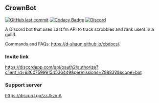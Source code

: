 ## CrownBot
[![GitHub last commit](https://img.shields.io/github/last-commit/google/skia.svg?style=flat)]()
[![Codacy Badge](https://api.codacy.com/project/badge/Grade/05249f00a07e4a1ca3f816daca6b1094)](https://app.codacy.com/manual/d-shaun/CrownBot) 
[![Discord](https://img.shields.io/discord/657915913567469588.svg?label=Discord)](https://discord.gg/zzJ5zmA)

A Discord bot that uses Last.fm API to track scrobbles and rank users in a guild.

Commands and FAQs: <https://d-shaun.github.io/cbdocs/>.
### Invite link

<https://discordapp.com/api/oauth2/authorize?client_id=636075999154536449&permissions=288832&scope=bot>

### Support server

<https://discord.gg/zzJ5zmA>
